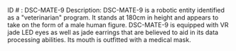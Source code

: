 ID # : DSC-MATE-9
Description: DSC-MATE-9 is a robotic entity identified as a "veterinarian" program. It stands at 180cm in height and appears to take on the form of a male human figure. DSC-MATE-9 is equipped with VR jade LED eyes as well as jade earrings that are believed to aid in its data processing abilities. Its mouth is outfitted with a medical mask.